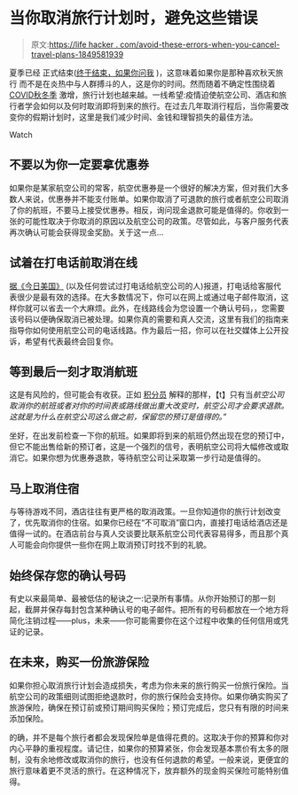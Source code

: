 # 当你取消旅行计划时，避免这些错误

> 原文:[https://life hacker . com/avoid-these-errors-when-you-cancel-travel-plans-1849581939](https://lifehacker.com/avoid-these-mistakes-when-you-cancel-travel-plans-1849581939)

夏季已经 正式结束([终于结束，如果你问我](https://lifehacker.com/have-you-tried-doing-nothing-1849316346) )，这意味着如果你是那种喜欢秋天旅行 而不是在炎热中与人群搏斗的人，这是你的时间。然而随着不确定性围绕着[COVID](https://lifehacker.com/these-covid-facts-are-no-longer-true-1849165352)[秋冬季](https://www.washingtonpost.com/health/2022/09/03/fall-covid-surge-booster-2022/) 激增，旅行计划也越来越。一线希望:疫情迫使航空公司、酒店和旅行者学会如何以及何时取消即将到来的旅行。在过去几年取消行程后，当你需要改变你的假期计划时，这里是我们减少时间、金钱和理智损失的最佳方法。

Watch

## **不要以为你一定要拿优惠券**

如果你是某家航空公司的常客，航空优惠券是一个很好的解决方案，但对我们大多数人来说，优惠券并不能支付账单。如果你取消了可退款的旅行或者航空公司取消了你的航班，不要马上接受优惠券。相反，询问现金退款可能是值得的。你收到一张的可能性取决于你取消的原因以及航空公司的政策。尽管如此，与客户服务代表再次确认可能会获得现金奖励。关于这一点...

## 试着在打电话前取消在线

[据《今日美国》](https://www.usatoday.com/story/travel/advice/2021/08/27/trip-cancellation-tips-getting-out-your-vacation/8215971002/) (以及任何尝试过打电话给航空公司的人)报道，打电话给客服代表很少是最有效的选择。在大多数情况下，你可以在网上或通过电子邮件取消，这样你就可以省去一个大麻烦。此外，在线路线会为您设置一个确认号码，，您需要该号码以便确保取消已被处理。如果你真的需要和真人交流，这里有我们的指南来指导你如何使用航空公司的电话线路。作为最后一招，你可以在社交媒体上公开投诉，希望有代表最终会回复你。

## 等到最后一刻才取消航班

这是有风险的，但可能会有收获。正如 [积分员](https://thepointsguy.com/guide/refund-or-change-flight/) 解释的那样，【t】只有当*航空公司取消你的航班或者对你的时间表或路线做出重大改变时，航空公司才会要求退款。这就是为什么在航空公司这么做之前，保留您的预订是值得的。”*

坐好，在出发前检查一下你的航班。如果即将到来的航班仍然出现在您的预订中，但它不能出售给新的预订者，这是一个强烈的信号，表明航空公司将大幅修改或取消它。如果你想为优惠券退款，等待航空公司让采取第一步行动是值得的。

## 马上取消住宿

与等待游戏不同，酒店往往有更严格的取消政策。一旦你知道你的旅行计划改变了，优先取消你的住宿。如果你已经在“不可取消”窗口内，直接打电话给酒店还是值得一试的。在酒店前台与真人交谈要比联系航空公司代表容易得多，而且那个真人可能会向你提供一些你在网上取消预订时找不到的礼貌。

## **始终保存您的确认号码**

有史以来最简单、最被低估的秘诀之一:记录所有事情。从你开始预订的那一刻起，截屏并保存每封包含某种确认号的电子邮件。把所有的号码都放在一个地方将简化注销过程——plus，未来——你可能需要你在这个过程中收集的任何信用或凭证的记录。

## 在未来，购买一份旅游保险

如果你担心取消旅行计划会造成损失，考虑为你未来的旅行购买一份旅行保险。当航空公司的政策细则试图拒绝退款时，你的旅行保险会支持你。如果你确实购买了旅游保险，确保在预订前或预订期间购买保险；预订完成后，您只有有限的时间来添加保险。

的确，并不是每个旅行者都会发现保险单是值得花费的。这取决于你的预算和你对内心平静的重视程度。请记住，如果你的预算紧张，你会发现基本票价有太多的限制，没有余地修改或取消你的旅行，也没有任何退款的希望。一般来说，更便宜的旅行意味着更不灵活的旅行。在这种情况下，放弃额外的现金购买保险可能特别值得。